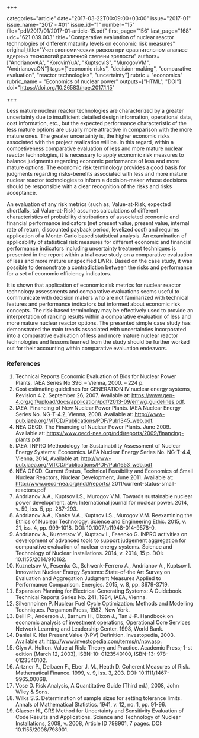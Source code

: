 +++

categories="article"
date="2017-03-22T00:09:00+03:00"
issue="2017-01"
issue_name="2017 - #01"
issue_id="1"
number="15"
file="pdf/2017/01/2017-01-article-15.pdf"
first_page="156"
last_page="168"
udc="621.039.003"
title="Comparative evaluation of nuclear reactor technologies of different maturity levels on economic risk measures"
original_title="Учет экономических рисков при сравнительном анализе ядерных технологий различной степени зрелости"
authors=["AndrianovAA", "KorovinYuA", "KuptsovIS", "MurogovVM", "AndrianovaON"]
tags=["economic risks", "decision-making", "comparative evaluation", "reactor technologies", "uncertainty"]
rubric = "economics"
rubric_name = "Economics of nuclear power"
outputs=["HTML", "DOI"]
doi="https://doi.org/10.26583/npe.2017.1.15"

+++

Less mature nuclear reactor technologies are characterized by a greater uncertainty due to insufficient detailed design information, operational data, cost information, etc., but the expected performance characteristic of the less mature options are usually more attractive in comparison with the more mature ones. The greater uncertainty is, the higher economic risks associated with the project realization will be. In this regard, within a competiveness comparative evaluation of less and more mature nuclear reactor technologies, it is necessary to apply economic risk measures to balance judgments regarding economic performance of less and more mature options. The economic risk terminology provides a good basis for judgments regarding risks-benefits associated with less and more mature nuclear reactor technologies to inform a decision-maker whose decisions should be responsible with a clear recognition of the risks and risks acceptance.

An evaluation of any risk metrics (such as, Value-at-Risk, expected shortfalls, tail Value-at-Risk) assumes calculations of different characteristics of probability distributions of associated economic and financial performance indicators (net present value, present value, internal rate of return, discounted payback period, levelized cost) and requires application of a Monte-Carlo based statistical analysis. An examination of applicability of statistical risk measures for different economic and financial performance indicators including uncertainty treatment techniques is presented in the report within a trial case study on a comparative evaluation of less and more mature unspecified LWRs. Based on the case study, it was possible to demonstrate a contradiction between the risks and performance for a set of economic efficiency indicators.

It is shown that application of economic risk metrics for nuclear reactor technology assessments and comparative evaluations seems useful to communicate with decision makers who are not familiarized with technical features and performance indicators but informed about economic risk concepts. The risk-based terminology may be effectively used to provide an interpretation of ranking results within a comparative evaluation of less and more mature nuclear reactor options. The presented simple case study has demonstrated the main trends associated with uncertainties incorporated into a comparative evaluation of less and more mature nuclear reactor technologies and lessons learned from the study should be further worked out for their accounting within comparative evaluation endeavors.

### References

1. Technical Reports Economic Evaluation of Bids for Nuclear Power Plants, IAEA Series No 396. – Vienna, 2000. – 224 p.
2. Cost estimating guidelines for GENERATION IV nuclear energy systems, Revision 4.2. September 26, 2007. Available at: https://www.gen-4.org/gif/upload/docs/application/pdf/2013-09/emwg_guidelines.pdf.
3. IAEA. Financing of New Nuclear Power Plants. IAEA Nuclear Energy Series No. NG-T-4.2, Vienna, 2008. Available at: http://www-pub.iaea.org/MTCD/Publications/PDF/Pub1345_web.pdf.
4. NEA OECD. The Financing of Nuclear Power Plants. June 2009. Available at: https://www.oecd-nea.org/ndd/reports/2009/financing-plants.pdf
5. IAEA. INPRO Methodology for Sustainability Assessment of Nuclear Energy Systems: Economics. IAEA Nuclear Energy Series No. NG-T-4.4, Vienna, 2014, Available at: http://www-pub.iaea.org/MTCD/Publications/PDF/Pub1653_web.pdf
6. NEA OECD. Current Status, Technical Feasibility and Economics of Small Nuclear Reactors, Nuclear Development, June 2011. Available at: http://www.oecd-nea.org/ndd/reports/ 2011/current-status-small-reactors.pdf
7. Andrianov A.A., Kuptsov I.S., Murogov V.M. Towards sustainable nuclear power development. atw: International journal for nuclear power. 2014, v. 59, iss. 5, pp. 287-293.
8. Andrianov A.A., Kanke V.A., Kuptsov I.S., Murogov V.M. Reexamining the Ethics of Nuclear Technology. Science and Engineering Ethic. 2015, v. 21, iss. 4, pp. 999-1018. DOI: 10.1007/s11948-014-9578-0.
9. Andrianov A., Kuznetsov V., Kuptsov I., Fesenko G. INPRO activities on development of advanced tools to support judgement aggregation for comparative evaluation of nuclear energy systems. Science and Technology of Nuclear Installations. 2014, v. 2014, 15 p. DOI: 10.1155/2014/910162.
10. Kuznetsov V., Fesenko G., Schwenk-Ferrero A., Andrianov A., Kuptsov I. Innovative Nuclear Energy Systems: State-of-the Art Survey on Evaluation and Aggregation Judgment Measures Applied to Performance Comparison. Energies. 2015, v. 8, pp. 3679-3719.
11. Expansion Planning for Electrical Generating Systems: A Guidebook. Technical Reports Series No. 241, 1984, IAEA, Vienna.
12. Silvennoinen P. Nuclear Fuel Cycle Optimization: Methods and Modelling Techniques. Pergamon Press, 1982, New York.
13. Belli P., Anderson J., Barnum H., Dixon J., Tan J-P. Handbook on economic analysis of investment operations, Operational Core Services Network Learning and Leadership Center, 1998, World Bank.
14. Daniel K. Net Present Value (NPV) Definition. Investopedia, 2003. Available at: http://www.investopedia.com/terms/n/npv.asp.
15. Glyn A. Holton. Value at Risk: Theory and Practice. Academic Press; 1-st edition (March 12, 2003), ISBN-10: 0123540100, ISBN-13: 978-0123540102.
16. Artzner P., Delbaen F., Eber J. M., Heath D. Coherent Measures of Risk. Mathematical Finance. 1999, v. 9, iss. 3, 203. DOI: 10.1111/1467-9965.00068.
17. Vose D. Risk Analysis, A Quantitative Guide (Third ed.), 2008, John Wiley & Sons.
18. Wilks S.S. Determination of sample sizes for setting tolerance limits. Annals of Mathematical Statistics. 1941, v. 12, no. 1, pp. 91-96.
19. Glaeser H., GRS Method for Uncertainty and Sensitivity Evaluation of Code Results and Applications. Science and Technology of Nuclear Installations, 2008, v. 2008, Article ID 798901, 7 pages. DOI: 10.1155/2008/798901.